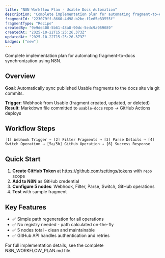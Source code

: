 ```yaml
---
title: "N8N Workflow Plan - Usable Docs Automation"
description: "Complete implementation plan for automating fragment-to-docs synchronization using N8N with webhook setup, GitHub integration, and path generation logic."
fragmentId: "223079ff-8660-4d98-b2be-f1e65e33555f"
fragmentType: "Recipe"
createdBy: "9e9de400-5b61-48a8-90dc-5edc9a959089"
createdAt: "2025-10-22T15:25:26.373Z"
updatedAt: "2025-10-22T15:25:26.373Z"
badges: ["new"]
---
```


Complete implementation plan for automating fragment-to-docs synchronization using N8N.

## Overview

**Goal**: Automatically sync published Usable fragments to the docs site via git commits.

**Trigger**: Webhook from Usable (fragment created, updated, or deleted)  
**Result**: Markdown file committed to `usable-docs` repo → GitHub Actions deploys

## Workflow Steps

```
[1] Webhook Trigger → [2] Filter Fragments → [3] Parse Details → [4] Switch Operation → [5a/5b] GitHub Operation → [6] Success Response
```

## Quick Start

1. **Create GitHub Token** at https://github.com/settings/tokens with `repo` scope
2. **Add to N8N** as GitHub credential
3. **Configure 5 nodes**: Webhook, Filter, Parse, Switch, GitHub operations
4. **Test** with sample fragment

## Key Features

- ✅ Simple path regeneration for all operations
- ✅ No registry needed - path calculated on-the-fly
- ✅ 5 nodes total - clean and maintainable
- ✅ GitHub API handles authentication and retries

For full implementation details, see the complete N8N_WORKFLOW_PLAN.md file.